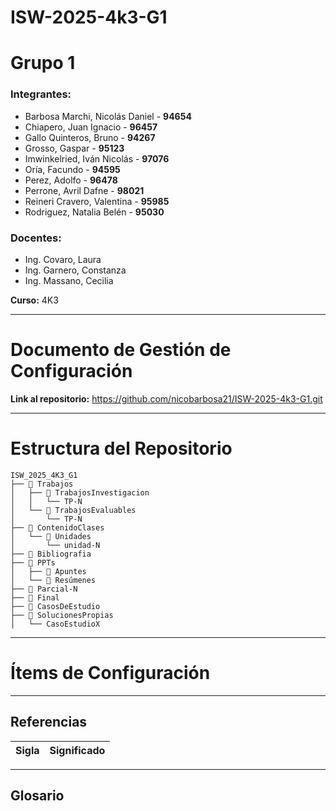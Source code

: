 # ISW-2025-4k3-G1

# Grupo 1

### Integrantes:
- Barbosa Marchi, Nicolás Daniel - **94654**
- Chiapero, Juan Ignacio - **96457**
- Gallo Quinteros, Bruno - **94267**
- Grosso, Gaspar - **95123**
- Imwinkelried, Iván Nicolás - **97076**
- Oría, Facundo - **94595**
- Perez, Adolfo - **96478**
- Perrone, Avril Dafne - **98021**
- Reineri Cravero, Valentina - **95985**
- Rodriguez, Natalia Belén - **95030**

### Docentes:
- Ing. Covaro, Laura
- Ing. Garnero, Constanza
- Ing. Massano, Cecilia

**Curso:** 4K3

---

# Documento de Gestión de Configuración

**Link al repositorio:** https://github.com/nicobarbosa21/ISW-2025-4k3-G1.git

---

# Estructura del Repositorio

```
ISW_2025_4K3_G1
├── 📂 Trabajos
│   ├── 📂 TrabajosInvestigacion
│   │   └── TP-N
│   └── 📂 TrabajosEvaluables
│       └── TP-N
├── 📂 ContenidoClases
│   └── 📂 Unidades
│       └── unidad-N
├── 📂 Bibliografia
├── 📂 PPTs
│   ├── 📂 Apuntes
│   └── 📂 Resúmenes
├── 📂 Parcial-N
├── 📂 Final
├── 📂 CasosDeEstudio
├── 📂 SolucionesPropias
│   └── CasoEstudioX
```

---

# Ítems de Configuración


---

## Referencias

| Sigla     | Significado                                                                 |
|-----------|-----------------------------------------------------------------------------|

---

## Glosario
